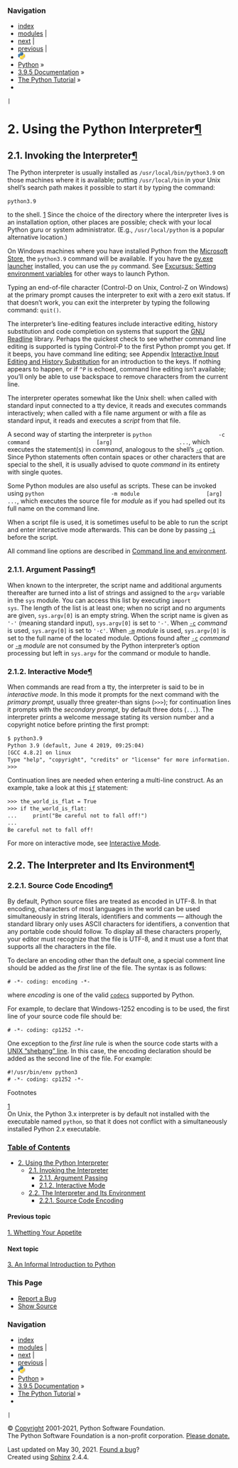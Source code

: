 ### Navigation

-   [index](https://docs.python.org/3/genindex.html "General Index")
-   [modules](https://docs.python.org/3/py-modindex.html "Python Module Index") |
-   [next](introduction.html "3. An Informal Introduction to Python") |
-   [previous](appetite.html "1. Whetting Your Appetite") |
-   ![](../_static/py.png)
-   [Python](https://www.python.org/) »
-   [3.9.5 Documentation](https://docs.python.org/3/index.html) »
-   [The Python Tutorial](index.html) »
-   

    |

<span id="tut-using"></span>

<span class="section-number">2. </span>Using the Python Interpreter<a href="#using-the-python-interpreter" class="headerlink" title="Permalink to this headline">¶</a>
======================================================================================================================================================================

<span id="tut-invoking"></span>

<span class="section-number">2.1. </span>Invoking the Interpreter<a href="#invoking-the-interpreter" class="headerlink" title="Permalink to this headline">¶</a>
----------------------------------------------------------------------------------------------------------------------------------------------------------------

The Python interpreter is usually installed as `/usr/local/bin/python3.9` on those machines where it is available; putting `/usr/local/bin` in your Unix shell’s search path makes it possible to start it by typing the command:

    python3.9

to the shell. <a href="#id2" id="id1" class="footnote-reference brackets">1</a> Since the choice of the directory where the interpreter lives is an installation option, other places are possible; check with your local Python guru or system administrator. (E.g., `/usr/local/python` is a popular alternative location.)

On Windows machines where you have installed Python from the <a href="https://docs.python.org/3/using/windows.html#windows-store" class="reference internal"><span class="std std-ref">Microsoft Store</span></a>, the `python3.9` command will be available. If you have the <a href="https://docs.python.org/3/using/windows.html#launcher" class="reference internal"><span class="std std-ref">py.exe launcher</span></a> installed, you can use the `py` command. See <a href="https://docs.python.org/3/using/windows.html#setting-envvars" class="reference internal"><span class="std std-ref">Excursus: Setting environment variables</span></a> for other ways to launch Python.

Typing an end-of-file character (Control-D on Unix, Control-Z on Windows) at the primary prompt causes the interpreter to exit with a zero exit status. If that doesn’t work, you can exit the interpreter by typing the following command: `quit()`.

The interpreter’s line-editing features include interactive editing, history substitution and code completion on systems that support the <a href="https://tiswww.case.edu/php/chet/readline/rltop.html" class="reference external">GNU Readline</a> library. Perhaps the quickest check to see whether command line editing is supported is typing Control-P to the first Python prompt you get. If it beeps, you have command line editing; see Appendix <a href="interactive.html#tut-interacting" class="reference internal"><span class="std std-ref">Interactive Input Editing and History Substitution</span></a> for an introduction to the keys. If nothing appears to happen, or if `^P` is echoed, command line editing isn’t available; you’ll only be able to use backspace to remove characters from the current line.

The interpreter operates somewhat like the Unix shell: when called with standard input connected to a tty device, it reads and executes commands interactively; when called with a file name argument or with a file as standard input, it reads and executes a *script* from that file.

A second way of starting the interpreter is `python                     -c                     command                     [arg]                     ...`, which executes the statement(s) in *command*, analogous to the shell’s <a href="https://docs.python.org/3/using/cmdline.html#cmdoption-c" class="reference internal"><code class="xref std std-option docutils literal notranslate">-c</code></a> option. Since Python statements often contain spaces or other characters that are special to the shell, it is usually advised to quote *command* in its entirety with single quotes.

Some Python modules are also useful as scripts. These can be invoked using `python                     -m module                     [arg]                     ...`, which executes the source file for *module* as if you had spelled out its full name on the command line.

When a script file is used, it is sometimes useful to be able to run the script and enter interactive mode afterwards. This can be done by passing <a href="https://docs.python.org/3/using/cmdline.html#cmdoption-i" class="reference internal"><code class="xref std std-option docutils literal notranslate">-i</code></a> before the script.

All command line options are described in <a href="https://docs.python.org/3/using/cmdline.html#using-on-general" class="reference internal"><span class="std std-ref">Command line and environment</span></a>.

<span id="tut-argpassing"></span>

### <span class="section-number">2.1.1. </span>Argument Passing<a href="#argument-passing" class="headerlink" title="Permalink to this headline">¶</a>

When known to the interpreter, the script name and additional arguments thereafter are turned into a list of strings and assigned to the `argv` variable in the `sys` module. You can access this list by executing `import                       sys`. The length of the list is at least one; when no script and no arguments are given, `sys.argv[0]` is an empty string. When the script name is given as `'-'` (meaning standard input), `sys.argv[0]` is set to `'-'`. When <a href="https://docs.python.org/3/using/cmdline.html#cmdoption-c" class="reference internal"><code class="xref std std-option docutils literal notranslate">-c</code></a> *command* is used, `sys.argv[0]` is set to `'-c'`. When <a href="https://docs.python.org/3/using/cmdline.html#cmdoption-m" class="reference internal"><code class="xref std std-option docutils literal notranslate">-m</code></a> *module* is used, `sys.argv[0]` is set to the full name of the located module. Options found after <a href="https://docs.python.org/3/using/cmdline.html#cmdoption-c" class="reference internal"><code class="xref std std-option docutils literal notranslate">-c</code></a> *command* or <a href="https://docs.python.org/3/using/cmdline.html#cmdoption-m" class="reference internal"><code class="xref std std-option docutils literal notranslate">-m</code></a> *module* are not consumed by the Python interpreter’s option processing but left in `sys.argv` for the command or module to handle.

<span id="tut-interactive"></span>

### <span class="section-number">2.1.2. </span>Interactive Mode<a href="#interactive-mode" class="headerlink" title="Permalink to this headline">¶</a>

When commands are read from a tty, the interpreter is said to be in *interactive mode*. In this mode it prompts for the next command with the *primary prompt*, usually three greater-than signs (`>>>`); for continuation lines it prompts with the *secondary prompt*, by default three dots (`...`). The interpreter prints a welcome message stating its version number and a copyright notice before printing the first prompt:

    $ python3.9
    Python 3.9 (default, June 4 2019, 09:25:04)
    [GCC 4.8.2] on linux
    Type "help", "copyright", "credits" or "license" for more information.
    >>>

Continuation lines are needed when entering a multi-line construct. As an example, take a look at this <a href="https://docs.python.org/3/reference/compound_stmts.html#if" class="reference internal"><code class="xref std std-keyword docutils literal notranslate">if</code></a> statement:

    >>> the_world_is_flat = True
    >>> if the_world_is_flat:
    ...     print("Be careful not to fall off!")
    ...
    Be careful not to fall off!

For more on interactive mode, see <a href="appendix.html#tut-interac" class="reference internal"><span class="std std-ref">Interactive Mode</span></a>.

<span id="tut-interp"></span>

<span class="section-number">2.2. </span>The Interpreter and Its Environment<a href="#the-interpreter-and-its-environment" class="headerlink" title="Permalink to this headline">¶</a>
--------------------------------------------------------------------------------------------------------------------------------------------------------------------------------------

<span id="tut-source-encoding"></span>

### <span class="section-number">2.2.1. </span>Source Code Encoding<a href="#source-code-encoding" class="headerlink" title="Permalink to this headline">¶</a>

By default, Python source files are treated as encoded in UTF-8. In that encoding, characters of most languages in the world can be used simultaneously in string literals, identifiers and comments — although the standard library only uses ASCII characters for identifiers, a convention that any portable code should follow. To display all these characters properly, your editor must recognize that the file is UTF-8, and it must use a font that supports all the characters in the file.

To declare an encoding other than the default one, a special comment line should be added as the *first* line of the file. The syntax is as follows:

    # -*- coding: encoding -*-

where *encoding* is one of the valid <a href="https://docs.python.org/3/library/codecs.html#module-codecs" class="reference internal" title="codecs: Encode and decode data and streams."><code class="sourceCode python">codecs</code></a> supported by Python.

For example, to declare that Windows-1252 encoding is to be used, the first line of your source code file should be:

    # -*- coding: cp1252 -*-

One exception to the *first line* rule is when the source code starts with a <a href="appendix.html#tut-scripts" class="reference internal"><span class="std std-ref">UNIX “shebang” line</span></a>. In this case, the encoding declaration should be added as the second line of the file. For example:

    #!/usr/bin/env python3
    # -*- coding: cp1252 -*-

Footnotes

 <span class="brackets"><a href="#id1" class="fn-backref">1</a></span>   
On Unix, the Python 3.x interpreter is by default not installed with the executable named `python`, so that it does not conflict with a simultaneously installed Python 2.x executable.

### [Table of Contents](https://docs.python.org/3/contents.html)

-   <a href="#" class="reference internal">2. Using the Python Interpreter</a>
    -   <a href="#invoking-the-interpreter" class="reference internal">2.1. Invoking the Interpreter</a>
        -   <a href="#argument-passing" class="reference internal">2.1.1. Argument Passing</a>
        -   <a href="#interactive-mode" class="reference internal">2.1.2. Interactive Mode</a>
    -   <a href="#the-interpreter-and-its-environment" class="reference internal">2.2. The Interpreter and Its Environment</a>
        -   <a href="#source-code-encoding" class="reference internal">2.2.1. Source Code Encoding</a>

#### Previous topic

[<span class="section-number">1. </span>Whetting Your Appetite](appetite.html "previous chapter")

#### Next topic

[<span class="section-number">3. </span>An Informal Introduction to Python](introduction.html "next chapter")

### This Page

-   [Report a Bug](https://docs.python.org/3/bugs.html)
-   [Show Source](https://github.com/python/cpython/blob/3.9/Doc/tutorial/interpreter.rst)

### Navigation

-   [index](https://docs.python.org/3/genindex.html "General Index")
-   [modules](https://docs.python.org/3/py-modindex.html "Python Module Index") |
-   [next](introduction.html "3. An Informal Introduction to Python") |
-   [previous](appetite.html "1. Whetting Your Appetite") |
-   ![](../_static/py.png)
-   [Python](https://www.python.org/) »
-   [3.9.5 Documentation](https://docs.python.org/3/index.html) »
-   [The Python Tutorial](index.html) »
-   

    |

© [Copyright](https://docs.python.org/3/copyright.html) 2001-2021, Python Software Foundation.  
The Python Software Foundation is a non-profit corporation. [Please donate.](https://www.python.org/psf/donations/)  
  
Last updated on May 30, 2021. [Found a bug](https://docs.python.org/3/bugs.html)?  
Created using [Sphinx](https://www.sphinx-doc.org/) 2.4.4.
